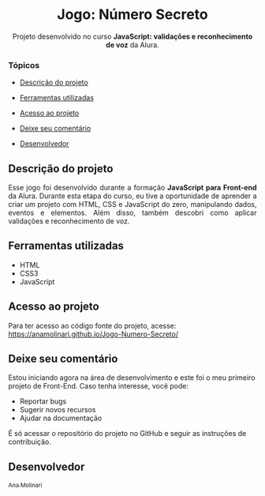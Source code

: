 <h1 align="center">Jogo: Número Secreto</h1>

<p align="center">
Projeto desenvolvido no curso <strong>JavaScript: validações e reconhecimento de voz</strong> da Alura.
</p>

### Tópicos 

- [Descrição do projeto](#descrição-do-projeto)

- [Ferramentas utilizadas](#ferramentas-utilizadas)

- [Acesso ao projeto](#acesso-ao-projeto)

- [Deixe seu comentário](#deixe-seu-comentário)

- [Desenvolvedor](#desenvolvedor)

## Descrição do projeto 

<p align="justify">
Esse jogo foi desenvolvido durante a formação <strong>JavaScript para Front-end</strong> da Alura. Durante esta etapa do curso, eu tive a oportunidade de aprender a criar um projeto com HTML, CSS e JavaScript do zero, manipulando dados, eventos e elementos. Além disso, também descobri como aplicar validações e reconhecimento de voz.

###

## Ferramentas utilizadas

- HTML
- CSS3
- JavaScript

###

## Acesso ao projeto

Para ter acesso ao código fonte do projeto, acesse: https://anamolinari.github.io/Jogo-Numero-Secreto/

## Deixe seu comentário

Estou iniciando agora na área de desenvolvimento e este foi o meu primeiro projeto de Front-End. Caso tenha interesse, você pode:

- Reportar bugs
- Sugerir novos recursos
- Ajudar na documentação

É só acessar o repositório do projeto no GitHub e seguir as instruções de contribuição.

## Desenvolvedor
[<sub>Ana Molinari</sub>](https://www.linkedin.com/in/anahmolinari/)

